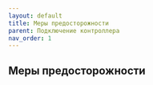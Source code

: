 ```yaml
---
layout: default
title: Меры предосторожности
parent: Подключение контроллера
nav_order: 1
---
```


## Меры предосторожности

